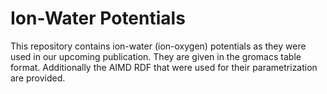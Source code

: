 # Ion-Water Potentials

This repository contains ion-water (ion-oxygen) potentials as they were used in our upcoming publication.
They are given in the gromacs table format.
Additionally the AIMD RDF that were used for their parametrization are provided.
